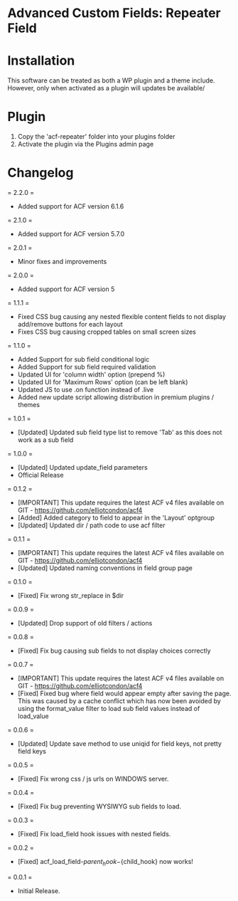 # Advanced Custom Fields: Repeater Field

# Installation

This software can be treated as both a WP plugin and a theme include.
However, only when activated as a plugin will updates be available/

# Plugin
1. Copy the 'acf-repeater' folder into your plugins folder
2. Activate the plugin via the Plugins admin page


# Changelog

= 2.2.0 =
* Added support for ACF version 6.1.6

= 2.1.0 =
* Added support for ACF version 5.7.0

= 2.0.1 =
* Minor fixes and improvements

= 2.0.0 =
* Added support for ACF version 5

= 1.1.1 =
* Fixed CSS bug causing any nested flexible content fields to not display add/remove buttons for each layout
* Fixes CSS bug causing cropped tables on small screen sizes

= 1.1.0 =
* Added Support for sub field conditional logic
* Added Support for sub field required validation
* Updated UI for 'column width' option (prepend %)
* Updated UI for 'Maximum Rows' option (can be left blank)
* Updated JS to use .on function instead of .live
* Added new update script allowing distribution in premium plugins / themes

= 1.0.1 =
* [Updated] Updated sub field type list to remove 'Tab' as this does not work as a sub field

= 1.0.0 =
* [Updated] Updated update_field parameters
* Official Release

= 0.1.2 =
* [IMPORTANT] This update requires the latest ACF v4 files available on GIT - https://github.com/elliotcondon/acf4
* [Added] Added category to field to appear in the 'Layout' optgroup
* [Updated] Updated dir / path code to use acf filter

= 0.1.1 =
* [IMPORTANT] This update requires the latest ACF v4 files available on GIT - https://github.com/elliotcondon/acf4
* [Updated] Updated naming conventions in field group page

= 0.1.0 =
* [Fixed] Fix wrong str_replace in $dir

= 0.0.9 =
* [Updated] Drop support of old filters / actions

= 0.0.8 =
* [Fixed] Fix bug causing sub fields to not display choices correctly

= 0.0.7 =
* [IMPORTANT] This update requires the latest ACF v4 files available on GIT - https://github.com/elliotcondon/acf4
* [Fixed] Fixed bug where field would appear empty after saving the page. This was caused by a cache conflict which has now been avoided by using the format_value filter to load sub field values instead of load_value

= 0.0.6 =
* [Updated] Update save method to use uniqid for field keys, not pretty field keys

= 0.0.5 =
* [Fixed] Fix wrong css / js urls on WINDOWS server.

= 0.0.4 =
* [Fixed] Fix bug preventing WYSIWYG sub fields to load.

= 0.0.3 =
* [Fixed] Fix load_field hook issues with nested fields.

= 0.0.2 =
* [Fixed] acf_load_field-${parent_hook}-${child_hook} now works!

= 0.0.1 =
* Initial Release.
